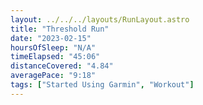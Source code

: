 ```yaml
---
layout: ../../../layouts/RunLayout.astro
title: "Threshold Run"
date: "2023-02-15"
hoursOfSleep: "N/A"
timeElapsed: "45:06"
distanceCovered: "4.84"
averagePace: "9:18"
tags: ["Started Using Garmin", "Workout"]
---
```

